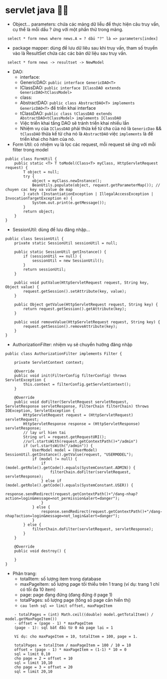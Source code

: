 # servlet java 🐱‍👓

- Object... parameters: chứa các mảng dữ liễu để thực hiện câu truy vẩn, cụ thể là mỗi dấu ? ứng với một phần thử trong mảng.

```
 select * form news where news.A = ? dấu "?" là => parameters[index]
```

- package mapper: dùng để lưu dữ liêu sau khi truy vấn, tham số truyền vào là ResultSet chứa các các bản dữ liệu sau truy vấn.

```
 select * form news -> resultset -> NewModel
```

- DAO: 
  - interface:
   - GenericDAO: `public interface GenericDAO<T> `
   - IClassDAO: `public interface IClassDAO extends GenericDAO<tClassModel>`
  - class:
   - AbstractDAO: `public class AbstractDAO<T> implements GenericDAO<T>` để triển khai interface
   - tClassDAO: `public class tClassDAO extends AbstractDAO<tClassModel> implements IClassDAO`
  - Việc triển khai tầng DAO sẽ tránh triển khai nhiều lần
  - Nhiệm vụ của `IClassDAO` phải thừa kế từ cha của nó là `GenericDao` && `tClassDAO` thừa kế từ cha nó là `AbstractDAO` việc `implements` là để triển khai cho hàm của nó.
- Form Util: có nhiệm vụ là lọc các request, mỗi request sẽ ứng với mỗi filter trong model
```
public class FormUtil {
	public static <T> T toModel(Class<T> myClass, HttpServletRequest request) {
		T object = null;
		try {
			object = myClass.newInstance();
			BeanUtils.populate(object, request.getParameterMap()); // chuyen cac key va value de map
		} catch (InstantiationException | IllegalAccessException | InvocationTargetException e) {
			System.out.print(e.getMessage());
		}
		return object;
	}
}
```
- SessionUtil: dùng để lưu đăng nhập...
```
public class SessionUtil {
    private static SessionUtil sessionUtil = null;

    public static SessionUtil getInstance() {
        if (sessionUtil == null) {
            sessionUtil = new SessionUtil();
        }
        return sessionUtil;
    }

    public void putValue(HttpServletRequest request, String key, Object value) {
        request.getSession().setAttribute(key, value);
    }

    public Object getValue(HttpServletRequest request, String key) {
        return request.getSession().getAttribute(key);
    }

    public void removeValue(HttpServletRequest request, String key) {
        request.getSession().removeAttribute(key);
    }
}
```
- AuthorizationFilter: nhiệm vụ sẽ chuyển hướng đăng nhập
```
public class AuthorizationFilter implements Filter {

    private ServletContext context;

    @Override
    public void init(FilterConfig filterConfig) throws ServletException {
        this.context = filterConfig.getServletContext();
    }

    @Override
    public void doFilter(ServletRequest servletRequest, ServletResponse servletResponse, FilterChain filterChain) throws IOException, ServletException {
        HttpServletRequest request = (HttpServletRequest) servletRequest;
        HttpServletResponse response = (HttpServletResponse) servletResponse;
        // lay url hien tai
        String url = request.getRequestURI();
        //url.startsWith(request.getContextPath()+"/admin")
        if (url.startsWith("/admin")) {
            UserModel model = (UserModel) SessionUtil.getInstance().getValue(request, "USERMODEL");
            if (model != null) {
                if (model.getRole().getCode().equals(SystemConstant.ADMIN)) {
                    filterChain.doFilter(servletRequest, servletResponse);
                } else if (model.getRole().getCode().equals(SystemConstant.USER)) {
                    response.sendRedirect(request.getContextPath()+"/dang-nhap?action=login&message=not_permission&alert=danger");
                }
            } else {
                response.sendRedirect(request.getContextPath()+"/dang-nhap?action=login&message=not_login&alert=danger");
            }
        } else {
            filterChain.doFilter(servletRequest, servletResponse);
        }
    }

    @Override
    public void destroy() {

    }
}
```

- Phân trang:
	- totalItem: số lượng item trong database
	- maxPageItem: số lượng page tối thiểu trên 1 trang (ví dụ: trang 1 chỉ có tối đa 10 item)
	- page: page đang đứng (đang đứng ở page 1)
	- totalPages: số lượng page (tổng số page cần hiển thị)
	- <code>cau lenh sql => limit offset, maxPageItem</code>

```
	- totalPages = (int) Math.ceil((double) model.getTotalItem() / model.getMaxPageItem()) 
	- offset = (page - 1) * maxPageItem 
	(page - 1): sql bắt đầu từ 0 mà page lại = 1
	
	Ví dụ: cho maxPageItem = 10, totalItem = 100, page = 1.
	
	totalPages = totalItem / maxPageItem = 100 / 10 = 10
	offset = (page - 1) * maxPageItem = (1-1) * 10 = 0
	sql = limit 0,10
	cho page = 2 ➡️ offset = 10 
	sql = limit 10,10
	cho page = 3 ➡️ offset = 20
	sql = limit 20,10
```
